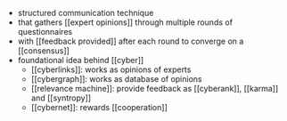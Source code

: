 - structured communication technique
- that gathers [[expert opinions]] through multiple rounds of questionnaires
- with [[feedback provided]] after each round to converge on a [[consensus]]
- foundational idea behind [[cyber]]
	- [[cyberlinks]]: works as opinions of experts
	- [[cybergraph]]: works as database of opinions
	- [[relevance machine]]: provide feedback as [[cyberank]], [[karma]] and [[syntropy]]
	- [[cybernet]]: rewards [[cooperation]]